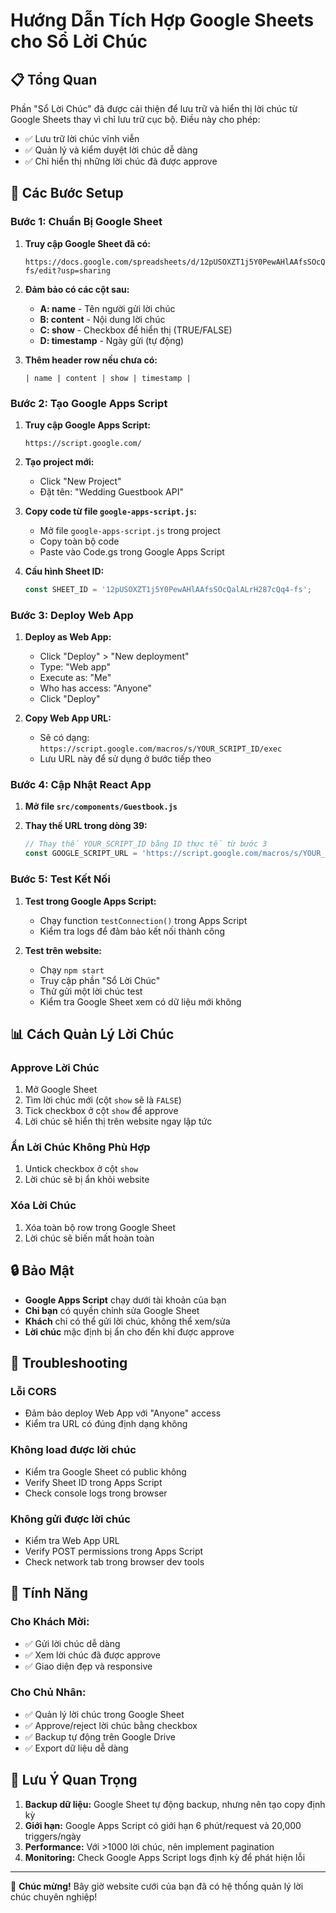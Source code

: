 # Hướng Dẫn Tích Hợp Google Sheets cho Sổ Lời Chúc

## 📋 Tổng Quan
Phần "Sổ Lời Chúc" đã được cải thiện để lưu trữ và hiển thị lời chúc từ Google Sheets thay vì chỉ lưu trữ cục bộ. Điều này cho phép:

- ✅ Lưu trữ lời chúc vĩnh viễn
- ✅ Quản lý và kiểm duyệt lời chúc dễ dàng
- ✅ Chỉ hiển thị những lời chúc đã được approve

## 🔧 Các Bước Setup

### Bước 1: Chuẩn Bị Google Sheet

1. **Truy cập Google Sheet đã có:**
   ```
   https://docs.google.com/spreadsheets/d/12pUSOXZT1j5Y0PewAHlAAfsSOcQalALrH287cQq4-fs/edit?usp=sharing
   ```

2. **Đảm bảo có các cột sau:**
   - **A: name** - Tên người gửi lời chúc
   - **B: content** - Nội dung lời chúc
   - **C: show** - Checkbox để hiển thị (TRUE/FALSE)
   - **D: timestamp** - Ngày gửi (tự động)

3. **Thêm header row nếu chưa có:**
   ```
   | name | content | show | timestamp |
   ```

### Bước 2: Tạo Google Apps Script

1. **Truy cập Google Apps Script:**
   ```
   https://script.google.com/
   ```

2. **Tạo project mới:**
   - Click "New Project"
   - Đặt tên: "Wedding Guestbook API"

3. **Copy code từ file `google-apps-script.js`:**
   - Mở file `google-apps-script.js` trong project
   - Copy toàn bộ code
   - Paste vào Code.gs trong Google Apps Script

4. **Cấu hình Sheet ID:**
   ```javascript
   const SHEET_ID = '12pUSOXZT1j5Y0PewAHlAAfsSOcQalALrH287cQq4-fs';
   ```

### Bước 3: Deploy Web App

1. **Deploy as Web App:**
   - Click "Deploy" > "New deployment"
   - Type: "Web app"
   - Execute as: "Me"
   - Who has access: "Anyone"
   - Click "Deploy"

2. **Copy Web App URL:**
   - Sẽ có dạng: `https://script.google.com/macros/s/YOUR_SCRIPT_ID/exec`
   - Lưu URL này để sử dụng ở bước tiếp theo

### Bước 4: Cập Nhật React App

1. **Mở file `src/components/Guestbook.js`**

2. **Thay thế URL trong dòng 39:**
   ```javascript
   // Thay thế YOUR_SCRIPT_ID bằng ID thực tế từ bước 3
   const GOOGLE_SCRIPT_URL = 'https://script.google.com/macros/s/YOUR_SCRIPT_ID/exec';
   ```

### Bước 5: Test Kết Nối

1. **Test trong Google Apps Script:**
   - Chạy function `testConnection()` trong Apps Script
   - Kiểm tra logs để đảm bảo kết nối thành công

2. **Test trên website:**
   - Chạy `npm start`
   - Truy cập phần "Sổ Lời Chúc"
   - Thử gửi một lời chúc test
   - Kiểm tra Google Sheet xem có dữ liệu mới không

## 📊 Cách Quản Lý Lời Chúc

### Approve Lời Chúc
1. Mở Google Sheet
2. Tìm lời chúc mới (cột `show` sẽ là `FALSE`)
3. Tick checkbox ở cột `show` để approve
4. Lời chúc sẽ hiển thị trên website ngay lập tức

### Ẩn Lời Chúc Không Phù Hợp
1. Untick checkbox ở cột `show`
2. Lời chúc sẽ bị ẩn khỏi website

### Xóa Lời Chúc
1. Xóa toàn bộ row trong Google Sheet
2. Lời chúc sẽ biến mất hoàn toàn

## 🔒 Bảo Mật

- **Google Apps Script** chạy dưới tài khoản của bạn
- **Chỉ bạn** có quyền chỉnh sửa Google Sheet
- **Khách** chỉ có thể gửi lời chúc, không thể xem/sửa
- **Lời chúc** mặc định bị ẩn cho đến khi được approve

## 🚨 Troubleshooting

### Lỗi CORS
- Đảm bảo deploy Web App với "Anyone" access
- Kiểm tra URL có đúng định dạng không

### Không load được lời chúc
- Kiểm tra Google Sheet có public không
- Verify Sheet ID trong Apps Script
- Check console logs trong browser

### Không gửi được lời chúc
- Kiểm tra Web App URL
- Verify POST permissions trong Apps Script
- Check network tab trong browser dev tools

## 📱 Tính Năng

### Cho Khách Mời:
- ✅ Gửi lời chúc dễ dàng
- ✅ Xem lời chúc đã được approve
- ✅ Giao diện đẹp và responsive

### Cho Chủ Nhân:
- ✅ Quản lý lời chúc trong Google Sheet
- ✅ Approve/reject lời chúc bằng checkbox
- ✅ Backup tự động trên Google Drive
- ✅ Export dữ liệu dễ dàng

## 🎯 Lưu Ý Quan Trọng

1. **Backup dữ liệu:** Google Sheet tự động backup, nhưng nên tạo copy định kỳ
2. **Giới hạn:** Google Apps Script có giới hạn 6 phút/request và 20,000 triggers/ngày
3. **Performance:** Với >1000 lời chúc, nên implement pagination
4. **Monitoring:** Check Google Apps Script logs định kỳ để phát hiện lỗi

---

🎉 **Chúc mừng!** Bây giờ website cưới của bạn đã có hệ thống quản lý lời chúc chuyên nghiệp!
